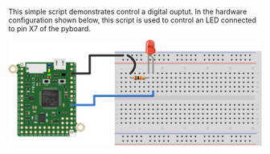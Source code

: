 This simple script demonstrates control a digital ouptut. In the hardware configuration shown below, this script is used to control an LED connected to pin X7 of the pyboard.

![LED Hardware Setup](pyboard_breadboard_LED.png)